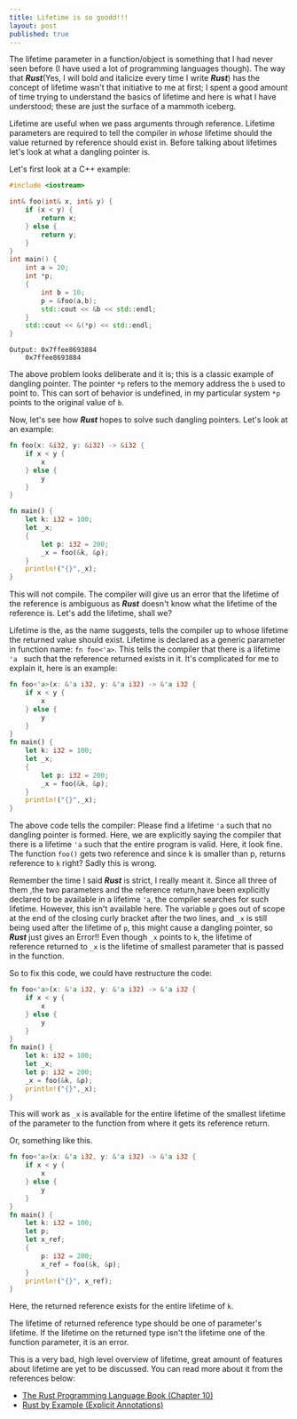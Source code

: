 ```yaml
---
title: Lifetime is so goodd!!!
layout: post 
published: true
---
```


The lifetime parameter in a function/object is something that I had never seen before (I have used a lot of programming languages though). The way that ***Rust***(Yes, I will bold and italicize every time I write ***Rust***) has the concept of lifetime wasn't that initiative to me at first; I spent a good amount of time trying to understand the basics of lifetime and here is what I have understood; these are just the surface of a mammoth iceberg. 

Lifetime are useful when we pass arguments through reference. Lifetime parameters are required to tell the compiler in *whose* lifetime should the value returned by reference should exist in. Before talking about  lifetimes let's look at what a dangling pointer is. 

Let's first look at a C++ example:
```cpp
#include <iostream>

int& foo(int& x, int& y) {
    if (x < y) {
        return x;
    } else {
        return y;
    }
}
int main() {
    int a = 20;
    int *p;
    {
        int b = 10;
        p = &foo(a,b);
        std::cout << &b << std::endl;
    }
    std::cout << &(*p) << std::endl;
}
```
```
Output: 0x7ffee8693884
	0x7ffee8693884
```  
 The above problem looks deliberate and it is; this is a classic example of dangling pointer. The pointer `*p` refers to the memory address the `b` used to point to. This can sort of behavior is undefined, in my particular system `*p` points to the original value of `b`. 

Now, let's see how   ***Rust*** hopes to solve such dangling pointers. Let's look at an example:

```rust
fn foo(x: &i32, y: &i32) -> &i32 {
    if x < y {
        x
    } else {
        y
    }
}

fn main() {
    let k: i32 = 100;
    let _x;
    {
        let p: i32 = 200;
        _x = foo(&k, &p);
    }
    println!("{}",_x);
}
```
This will not compile. The compiler will give us an error that  the lifetime of the reference is ambiguous as ***Rust*** doesn't know what the lifetime of the reference is. Let's add the lifetime, shall we?

Lifetime is the, as the name suggests, tells the compiler up to whose lifetime the returned value should exist. Lifetime is declared as a generic parameter in function name: `fn foo<'a>`. This tells the compiler that there is a lifetime `'a ` such that the reference returned exists in it. It's complicated for me to explain it, here is an example:

```rust
fn foo<'a>(x: &'a i32, y: &'a i32) -> &'a i32 {
    if x < y {
        x
    } else {
        y
    }
}
fn main() {
    let k: i32 = 100;
    let _x;
    {
        let p: i32 = 200;
        _x = foo(&k, &p);
    }
    println!("{}",_x);
}
```
The above code tells the compiler: Please find a lifetime `'a` such that no dangling pointer is formed. Here, we are explicitly saying the compiler that there is a lifetime `'a` such that the entire program is valid. Here, it look fine. The function `foo()` gets two reference and since k is smaller than p, returns reference to `k` right? Sadly this is wrong.

Remember the time I said ***Rust*** is strict, I really meant it. Since all three of them ,the two parameters and the reference return,have been explicitly declared to be available in a lifetime `'a`, the compiler searches for such lifetime. However, this isn't available here. The variable `p` goes out of scope at the end of the closing curly bracket after the two lines, and `_x` is still being used after the lifetime of `p`, this might cause a dangling pointer, so ***Rust*** just gives an Error!! Even though `_x` points to `k`, the lifetime of reference returned to `_x` is the lifetime of smallest parameter that is passed in the function.  

So to fix this code, we could have restructure the code:
```rust
fn foo<'a>(x: &'a i32, y: &'a i32) -> &'a i32 {
    if x < y {
        x
    } else {
        y
    }
}
fn main() {
    let k: i32 = 100;
    let _x;
    let p: i32 = 200;
    _x = foo(&k, &p);
    println!("{}",_x);
}
```
This will work as `_x` is available for the entire lifetime of the smallest lifetime of the parameter to the function from where it gets its reference return. 

Or, something like this.
```rust
fn foo<'a>(x: &'a i32, y: &'a i32) -> &'a i32 {
    if x < y {
        x
    } else {
        y
    }
}
fn main() {
    let k: i32 = 100;
    let p;
    let x_ref;
    {
        p: i32 = 200;
        x_ref = foo(&k, &p);
    }
    println!("{}", x_ref);
}
```
Here, the returned reference exists for the entire lifetime of `k`.

The lifetime of returned reference type should be one of parameter's lifetime. If the lifetime on the returned type isn't the lifetime one of the function parameter, it is an error.

This is a very bad, high level overview of lifetime, great amount of features about lifetime are yet to be discussed. You can read more about it from the references below:
 -  <a href="https://doc.rust-lang.org/book/ch10-03-lifetime-syntax.html" target='_blank'>The Rust Programming Language Book (Chapter 10)</a> 
 - <a href="https://doc.rust-lang.org/rust-by-example/scope/lifetime/explicit.html" target='_blank'>Rust by Example (Explicit Annotations)</a>  
